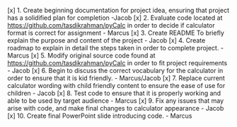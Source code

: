 [x] 1. Create beginning documentation for project idea, ensuring that project has a solidified plan for completion -Jacob
[x] 2. Evaluate code located at https://github.com/tasdikrahman/pyCalc in order to decide if calculator format is correct for assignment - Marcus
[x] 3. Create README To briefly explain the purpose and content of the project - Jacob
[x] 4. Create roadmap to explain in detail the steps taken in order to complete project. - Marcus
[x] 5. Modify original source code found at https://github.com/tasdikrahman/pyCalc in order to fit project requirements - Jacob
[x] 6. Begin to discuss the correct vocabulary for the calculator in order to ensure that it is kid friendly. - Marcus/Jacob
[x] 7. Replace current calculator wording with child friendly content to ensure the ease of use for children - Jacob
[x] 8. Test code to ensure that it is properly working and able to be used by target audience - Marcus
[x] 9. Fix any issues that may arise with code, and make final changes to calculator appearance - Jacob
[x] 10. Create final PowerPoint slide introducing code. - Marcus

